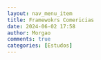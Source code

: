 ```yaml
---
layout: nav_menu_item
title: Framewokrs Comericias
date: 2024-06-02 17:58
author: Morgao
comments: true
categories: [Estudos]
---
```


